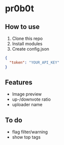 # pr0b0t

## How to use
1. Clone this repo
2. Install modules
3. Create config.json
```json
{
  "token": "YOUR_API_KEY"
}
```

## Features
- Image preview
- up-/downvote ratio
- uploader name

## To do
- flag filter/warning
- show top tags
